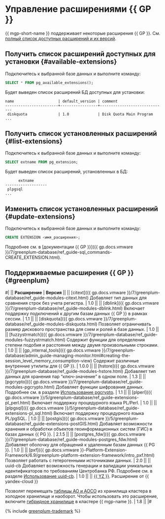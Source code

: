 # Управление расширениями {{ GP }}

{{ mgp-short-name }} поддерживает некоторые расширения {{ GP }}. См. [полный список доступных расширений и их версий](#greenplum).

## Получить список расширений доступных для установки {#available-extensions}

Подключитесь к выбранной базе данных и выполните команду:

```sql
SELECT * FROM pg_available_extensions();
```

Будет выведен список расширений БД доступных для установки:

```text
name                    | default_version | comment                            
------------------------+-----------------+------------------------------
 diskquota              | 1.0             | Disk Quota Main Program
...
```

## Получить список установленных расширений {#list-extensions}

Подключитесь к выбранной базе данных и выполните команду:

```sql
SELECT extname FROM pg_extension;
```

Будет выведен список расширений, установленных в БД:

```text
      extname
-------------------
 plpgsql
...
```

## Изменить список установленных расширений {#update-extensions}

Подключитесь к выбранной базе данных и выполните команду:

```sql
CREATE EXTENSION <имя_расширения>;
```

Подробнее см. в [документации {{ GP }}]({{ gp.docs.vmware }}/7/greenplum-database/ref_guide-sql_commands-CREATE_EXTENSION.html).

## Поддерживаемые расширения {{ GP }} {#greenplum}

#|
|| **Расширение** | **Версия** ||
|| [citext]({{ gp.docs.vmware }}/7/greenplum-database/ref_guide-modules-citext.html)
Добавляет тип данных для сравнения строк без учета регистра.
| 1.0 ||
|| [dblink]({{ gp.docs.vmware }}/7/greenplum-database/ref_guide-modules-dblink.html)
Включает поддержку подключений к другим базам данных {{ GP }} в рамках сессии.
| 1.1  ||
|| [diskquota]({{ gp.docs.vmware }}/7/greenplum-database/ref_guide-modules-diskquota.html)
Позволяет ограничивать размер дискового пространства для схем и ролей в базе данных.
| 1.0 ||
|| [fuzzystrmatch]({{ gp.docs.vmware }}/7/greenplum-database/ref_guide-modules-fuzzystrmatch.html)
Содержит функции для определения степени подобия и расстояния между двумя произвольными строками.
| 1.0 ||
|| [gp_internal_tools]({{ gp.docs.vmware }}/7/greenplum-database/admin_guide-managing-monitor.html#creating-the-session_level_memory_consumption-view)
Содержит различные внутренние утилиты для {{ GP }}.
| 1.0.0 ||
|| [hstore]({{ gp.docs.vmware }}/7/greenplum-database/ref_guide-modules-hstore.html)
Добавляет тип данных для хранения пар <q>ключ-значение</q> в одном поле.
| 1.3 ||
|| [pgcrypto]({{ gp.docs.vmware }}/7/greenplum-database/ref_guide-modules-pgcrypto.html)
Добавляет функции шифрования данных. Подробнее см. в разделе [Использование pgcrypto](./pgcrypto.md).
| 1.1 ||
|| [plperl]({{ gp.docs.vmware }}/5/greenplum-database/ref_guide-extensions-pl_perl.html)
Включает поддержку процедурного языка PL/Perl.
| 1.0 ||
|| [plpgsql]({{ gp.docs.vmware }}/5/greenplum-database/ref_guide-extensions-pl_sql.html)
Включает поддержку процедурного языка PL/pgSQL.
| 1.0 ||
|| [postgis]({{ gp.docs.vmware }}/5/greenplum-database/ref_guide-extensions-postGIS.html)
Добавляет возможности хранения и обработки объектов геоинформационных систем (ГИС) в базах данных {{ PG }}.
| 2.1.5 ||
|| [postgres_fdw]({{ gp.docs.vmware }}/7/greenplum-database/ref_guide-modules-postgres_fdw.html)
Добавляет оболочку для обращений к удаленным базам данных {{ PG }}.
| 1.0 ||
|| [pxf]({{ gp.docs.vmware }}-Platform-Extension-Framework/6.9/greenplum-platform-extension-framework/intro_pxf.html)
Позволяет работать с гетерогенными источниками данных.
| 2.0 ||
|| uuid-cb
Добавляет возможность генерации и валидации уникальных идентификаторов по требованиям Центробанка РФ. Подробнее см. в разделе [Использование uuid-cb](./uuid-cb.md).
| 1.0 ||
|| [{{ YZ }}](./yezzey.md). Расширение от {{ yandex-cloud }}

Позволят перемещать [таблицы AO и AOCO](../../concepts/tables.md) из хранилища кластера в холодное хранилище и наоборот. Чтобы использовать это расширение, включите [гибридное хранилище](../../concepts/hybrid-storage.md) в кластере {{ mgp-name }}.
| 1.8 ||
|#

{% include [greenplum-trademark](../../../_includes/mdb/mgp/trademark.md) %}

